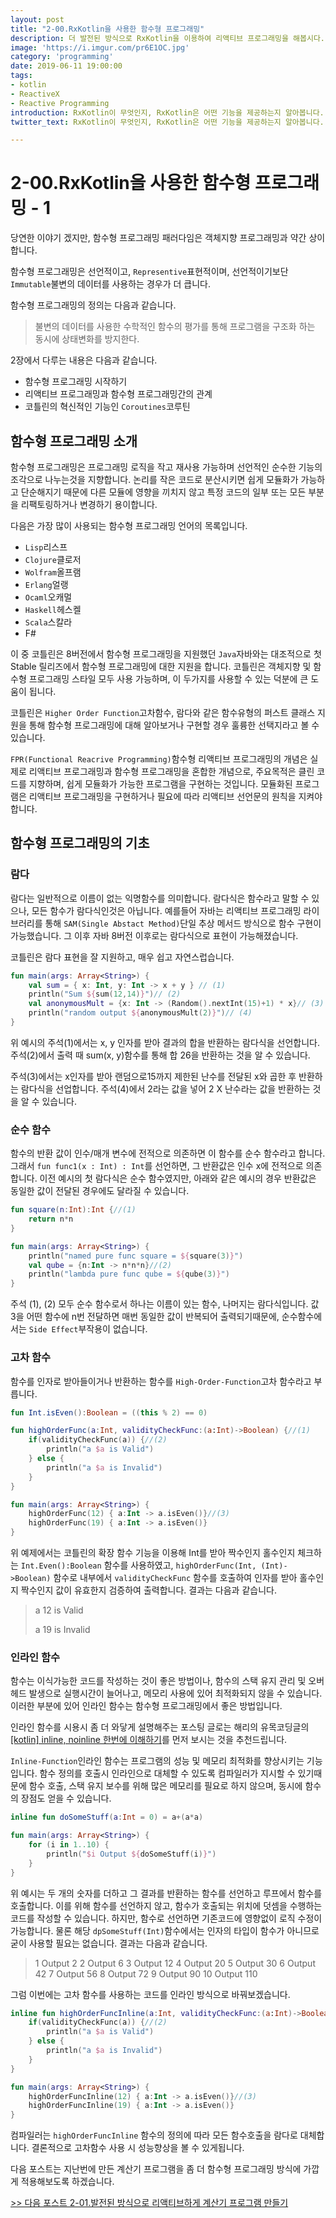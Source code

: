 ```yaml
---
layout: post
title: "2-00.RxKotlin을 사용한 함수형 프로그래밍"
description: 더 발전된 방식으로 RxKotlin을 이용하여 리액티브 프로그래밍을 해봅시다.
image: 'https://i.imgur.com/pr6E1OC.jpg'
category: 'programming'
date: 2019-06-11 19:00:00
tags:
- kotlin
- ReactiveX
- Reactive Programming
introduction: RxKotlin이 무엇인지, RxKotlin은 어떤 기능을 제공하는지 알아봅니다.
twitter_text: RxKotlin이 무엇인지, RxKotlin은 어떤 기능을 제공하는지 알아봅니다.

---
```


# 2-00.RxKotlin을 사용한 함수형 프로그래밍 - 1

당연한 이야기 겠지만, 함수형 프로그래밍 패러다임은 객체지향 프로그래밍과 약간 상이합니다.

함수형 프로그래밍은 선언적이고, `Representive`표현적이며, 선언적이기보단 `Immutable`불변의 데이터를 사용하는 경우가 더 큽니다.

함수형 프로그래밍의 정의는 다음과 같습니다.

> 불변의 데이터를 사용한 수학적인 함수의 평가를 통해 프로그램을 구조화 하는 동시에 상태변화를 방지한다.

2장에서 다루는 내용은 다음과 같습니다.

- 함수형 프로그래밍 시작하기
- 리액티브 프로그래밍과 함수형 프로그래밍간의 관계
- 코틀린의 혁신적인 기능인 `Coroutines`코루틴



## 함수형 프로그래밍 소개

함수형 프로그래밍은 프로그래밍 로직을 작고 재사용 가능하며 선언적인 순수한 기능의 조각으로 나누는것을 지향합니다. 논리를 작은 코드로 분산시키면 쉽게 모듈화가 가능하고 단순해지기 때문에 다른 모듈에 영향을 끼치지 않고 특정 코드의 일부 또는 모든 부분을 리팩토링하거나 변경하기 용이합니다.

다음은 가장 많이 사용되는 함수형 프로그래밍 언어의 목록입니다.

- `Lisp`리스프
- `Clojure`클로저
- `Wolfram`올프램
- `Erlang`얼랭
- `Ocaml`오캐멀
- `Haskell`헤스켈
- `Scala`스칼라
- F#

이 중 코틀린은 8버전에서 함수형 프로그래밍을 지원했던 `Java`자바와는 대조적으로 첫 Stable 릴리즈에서 함수형 프로그래밍에 대한 지원을 합니다. 코틀린은 객체지향 및 함수형 프로그래밍 스타일 모두 사용 가능하며, 이 두가지를 사용할 수 있는 덕분에 큰 도움이 됩니다.

코틀린은 `Higher Order Function`고차함수, 람다와 같은 함수유형의 퍼스트 클래스 지원을 통해 함수형 프로그래밍에 대해 알아보거나 구현할 경우 훌륭한 선택지라고 볼 수 있습니다.



`FPR(Functional Reacrive Programming)`함수형 리액티브 프로그래밍의 개념은 실제로 리액티브 프로그래밍과 함수형 프로그래밍을 혼합한 개념으로, 주요목적은 클린 코드를 지향하며, 쉽게 모듈화가 가능한 프로그램을 구현하는 것입니다. 모듈화된 프로그램은 리액티브 프로그래밍을 구현하거나 필요에 따라 리액티브 선언문의 원칙을 지켜야 합니다.



## 함수형 프로그래밍의 기초

### 람다

람다는 일반적으로 이름이 없는 익명함수를 의미합니다. 람다식은 함수라고 말할 수 있으나, 모든 함수가 람다식인것은 아닙니다. 예를들어 자바는 리액티브 프로그래밍 라이브러리를 통해 `SAM(Single Abstact Method)`단일 추상 메서드 방식으로 함수 구현이 가능했습니다. 그 이후 자바 8버전 이후로는 람다식으로 표현이 가능해졌습니다.

코틀린은 람다 표현을 잘 지원하고, 매우 쉽고 자연스럽습니다.

```kotlin
fun main(args: Array<String>) {
    val sum = { x: Int, y: Int -> x + y } // (1)
    println("Sum ${sum(12,14)}")// (2)
    val anonymousMult = {x: Int -> (Random().nextInt(15)+1) * x}// (3)
    println("random output ${anonymousMult(2)}")// (4)
}
```

위 예시의 주석(1)에서는 x, y 인자를 받아 결과의 합을 반환하는 람다식을 선언합니다. 주석(2)에서 출력 때 sum(x, y)함수를 통해 합 26을 반환하는 것을 알 수 있습니다.

주석(3)에서는 x인자를 받아 랜덤으로15까지 제한된 난수를 전달된 x와 곱한 후 반환하는 람다식을 선업합니다. 주석(4)에서 2라는 값을 넣어 2 X 난수라는 값을 반환하는 것을 알 수 있습니다.

### 순수 함수

함수의 반환 값이 인수/매개 변수에 전적으로 의존하면 이 함수를 순수 함수라고 합니다. 그래서 `fun func1(x : Int) : Int`를 선언하면, 그 반환값은 인수 x에 전적으로 의존합니다. 이전 예시의 첫 람다식은 순수 함수였지만, 아래와 같은 예시의 경우 반환값은 동일한 값이 전달된 경우에도 달라질 수 있습니다.

```kotlin
fun square(n:Int):Int {//(1)
    return n*n
}

fun main(args: Array<String>) {
    println("named pure func square = ${square(3)}")
    val qube = {n:Int -> n*n*n}//(2)
    println("lambda pure func qube = ${qube(3)}")
}
```

주석 (1), (2) 모두 순수 함수로서 하나는 이름이 있는 함수, 나머지는 람다식입니다. 값 3을 어떤 함수에 n번 전달하면 매번 동일한 값이 반복되어 출력되기때문에, 순수함수에서는 `Side Effect`부작용이 없습니다.

### 고차 함수

함수를 인자로 받아들이거나 반환하는 함수를 `High-Order-Function`고차 함수라고 부릅니다.

```kotlin
fun Int.isEven():Boolean = ((this % 2) == 0)

fun highOrderFunc(a:Int, validityCheckFunc:(a:Int)->Boolean) {//(1)
    if(validityCheckFunc(a)) {//(2)
        println("a $a is Valid")
    } else {
        println("a $a is Invalid")
    }
}

fun main(args: Array<String>) {
    highOrderFunc(12) { a:Int -> a.isEven()}//(3)
    highOrderFunc(19) { a:Int -> a.isEven()}
}
```

위 예제에서는 코틀린의 확장 함수 기능을 이용해 Int를 받아 짝수인지 홀수인지 체크하는 `Int.Even():Boolean` 함수를 사용하였고, `highOrderFunc(Int, (Int)->Boolean)` 함수로 내부에서 `validityCheckFunc` 함수를 호출하여 인자를 받아 홀수인지 짝수인지 값이 유효한지 검증하여 출력합니다. 결과는 다음과 같습니다.

> a 12 is Valid
>
> a 19 is Invalid

### 인라인 함수

함수는 이식가능한 코드를 작성하는 것이 좋은 방법이나, 함수의 스택 유지 관리 및 오버헤드 발생으로 실행시간이 늘어나고, 메모리 사용에 있어 최적화되지 않을 수 있습니다. 이러한 부분에 있어 인라인 함수는 함수형 프로그래밍에서 좋은 방법입니다.

인라인 함수를 시용시 좀 더 와닿게 설명해주는 포스팅 글로는 해리의 유목코딩글의 [[kotlin] inline, noinline 한번에 이해하기](https://medium.com/harrythegreat/kotlin-inline-noinline-한번에-이해하기-1d54ff34151c)를 먼저 보시는 것을 추천드립니다.

`Inline-Function`인라인 함수는 프로그램의 성능 및 메모리 최적화를 향상시키는 기능입니다. 함수 정의를 호출시 인라인으로 대체할 수 있도록 컴파일러가 지시할 수 있기때문에 함수 호출, 스택 유지 보수를 위해 많은 메모리를 필요로 하지 않으며, 동시에 함수의 장점도 얻을 수 있습니다.

```kotlin
inline fun doSomeStuff(a:Int = 0) = a+(a*a)

fun main(args: Array<String>) {
    for (i in 1..10) {
        println("$i Output ${doSomeStuff(i)}")
    }
}
```

위 예시는 두 개의 숫자를 더하고 그 결과를 반환하는 함수를 선언하고 루프에서 함수를 호출합니다. 이를 위해 함수를 선언하지 않고, 함수가 호출되는 위치에 덧셈을 수행하는 코드를 작성할 수 있습니다. 하지만, 함수로 선언하면 기존코드에 영향없이 로직 수정이 가능합니다. 물론 해당 `dpSomeStuff(Int)`함수에서는 인자의 타입이 함수가 아니므로 굳이 사용할 필요는 없습니다. 결과는 다음과 같습니다.

> 1 Output 2
> 2 Output 6
> 3 Output 12
> 4 Output 20
> 5 Output 30
> 6 Output 42
> 7 Output 56
> 8 Output 72
> 9 Output 90
> 10 Output 110

그럼 이번에는 고차 함수를 사용하는 코드를 인라인 방식으로 바꿔보겠습니다.

```kotlin
inline fun highOrderFuncInline(a:Int, validityCheckFunc:(a:Int)->Boolean) {//(1)
    if(validityCheckFunc(a)) {//(2)
        println("a $a is Valid")
    } else {
        println("a $a is Invalid")
    }
}

fun main(args: Array<String>) {
    highOrderFuncInline(12) { a:Int -> a.isEven()}//(3)
    highOrderFuncInline(19) { a:Int -> a.isEven()}
}
```

컴파일러는 `highOrderFuncInline` 함수의 정의에 따라 모든 함수호출을 람다로 대체합니다. 결론적으로 고차함수 사용 시 성능향상을 볼 수 있게됩니다.



다음 포스트는 지난번에 만든 계산기 프로그램을 좀 더 함수형 프로그래밍 방식에 가깝게 적용해보도록 하겠습니다.

[>> 다음 포스트 2-01.발전된 방식으로 리액티브하게 계산기 프로그램 만들기](https://soda1127.github.io/reactive-calculator-project-2/)


